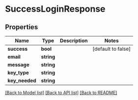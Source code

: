 # SuccessLoginResponse

## Properties
Name | Type | Description | Notes
------------ | ------------- | ------------- | -------------
**success** | **bool** |  | [default to false]
**email** | **string** |  | 
**message** | **string** |  | 
**key_type** | **string** |  | 
**key_needed** | **string** |  | 

[[Back to Model list]](../README.md#documentation-for-models) [[Back to API list]](../README.md#documentation-for-api-endpoints) [[Back to README]](../README.md)


